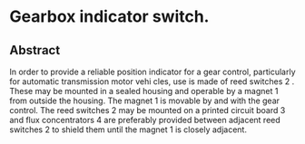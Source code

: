 # Gearbox indicator switch.

## Abstract
In order to provide a reliable position indicator for a gear control, particularly for automatic transmission motor vehi cles, use is made of reed switches 2 . These may be mounted in a sealed housing and operable by a magnet 1 from outside the housing. The magnet 1 is movable by and with the gear control. The reed switches 2 may be mounted on a printed circuit board 3 and flux concentrators 4 are preferably provided between adjacent reed switches 2 to shield them until the magnet 1 is closely adjacent.